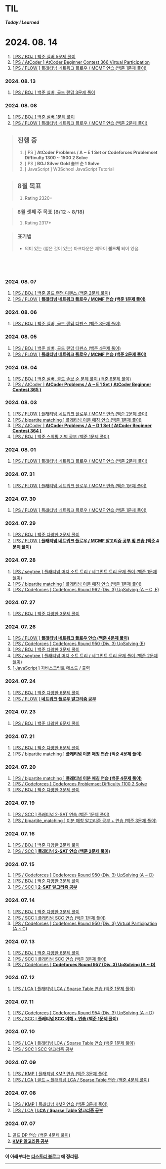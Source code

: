# TIL
***Today I Learned***

# 2024. 08. 14
1. [[ PS / BOJ ] 백준 실버 5문제 풀이](https://github.com/r3j0/TIL/blob/main/PS/BOJ/20240814_boj.md)
2. [[ PS / AtCoder ] AtCoder Beginner Contest 366 Virtual Participation](https://github.com/r3j0/TIL/blob/main/PS/AtCoder/20240814_abc366.md)
3. [[ PS / FLOW ] 플래티넘 네트워크 플로우 / MCMF 연습 (백준 1문제 풀이)](https://github.com/r3j0/TIL/blob/main/PS/FLOW/20240814_flow.md)

### 2024. 08. 13
1. [[ PS / BOJ ] 백준 실버, 골드 랜덤 3문제 풀이](https://github.com/r3j0/TIL/blob/main/PS/BOJ/20240813_boj.md)

### 2024. 08. 08
1. [[ PS / BOJ ] 백준 실버 1문제 풀이](https://github.com/r3j0/TIL/blob/main/PS/BOJ/20240808_boj.md)
2. [[ PS / FLOW ] 플래티넘 네트워크 플로우 / MCMF 연습 (백준 2문제 풀이)](https://github.com/r3j0/TIL/blob/main/PS/FLOW/20240808_flow.md)
   


> ## 진행 중
> 1. [ PS ] **AtCoder Problems / A ~ E 1 Set or Codeforces Problemset Difficulty 1300 ~ 1500 2 Solve**
> 2. [ PS ] **BOJ Silver Gold 솔브 순 1 Solve**
> 3. [ JavaScript ] W3School JavaScript Tutorial

> ## 8월 목표
> 1. Rating 2320+

> ### 8월 셋째 주 목표 (8/12 ~ 8/18)
> 1. Rating 2317+

> ### 표기법
> - 의미 있는 (얻은 것이 있는) 마크다운은 제목이 **볼드체** 되어 있음.

<br><br><br>

### 2024. 08. 07
1. [[ PS / BOJ ] 백준 골드 랜덤 디펜스 (백준 2문제 풀이)](https://github.com/r3j0/TIL/blob/main/PS/BOJ/20240807_boj.md)
2. [[ PS / FLOW ] **플래티넘 네트워크 플로우 / MCMF 연습 (백준 1문제 풀이)**](https://github.com/r3j0/TIL/blob/main/PS/FLOW/20240807_flow.md)

### 2024. 08. 06
1. [[ PS / BOJ ] 백준 실버, 골드 랜덤 디펜스 (백준 3문제 풀이)](https://github.com/r3j0/TIL/blob/main/PS/BOJ/20240806_boj.md)

### 2024. 08. 05
1. [[ PS / BOJ ] 백준 실버, 골드 랜덤 디펜스 (백준 4문제 풀이)](https://github.com/r3j0/TIL/blob/main/PS/BOJ/20240805_boj.md)
2. [[ PS / FLOW ] **플래티넘 네트워크 플로우 / MCMF 연습 (백준 2문제 풀이)**](https://github.com/r3j0/TIL/blob/main/PS/FLOW/20240805_flow.md)

### 2024. 08. 04
1. [[ PS / BOJ ] 백준 실버, 골드 솔브 순 문제 풀이 (백준 6문제 풀이)](https://github.com/r3j0/TIL/blob/main/PS/BOJ/20240804_boj.md)
2. [[ PS / AtCoder ] **AtCoder Problems / A ~ E 1 Set ( AtCoder Beginner Contest 365 )**](https://github.com/r3j0/TIL/blob/main/PS/AtCoder/20240804_atcoder.md)

### 2024. 08. 03
1. [[ PS / FLOW ] 플래티넘 네트워크 플로우 / MCMF 연습 (백준 2문제 풀이)](https://github.com/r3j0/TIL/blob/main/PS/FLOW/20240803_flow.md)
2. [[ PS / bipartite matching ] 플래티넘 이분 매칭 연습 (백준 1문제 풀이)](https://github.com/r3j0/TIL/blob/main/PS/bipartite_matching/20240803_bm.md)
3. [[ PS / AtCoder ] **AtCoder Problems / A ~ D 1 Set ( AtCoder Beginner Contest 364 )**](https://github.com/r3j0/TIL/blob/main/PS/AtCoder/20240803_atcoder.md)
4. [[ PS / BOJ ] 백준 스위핑 기법 공부 (백준 1문제 풀이)](https://github.com/r3j0/TIL/blob/main/PS/BOJ/20240803_boj.md)

### 2024. 08. 01
1. [[ PS / FLOW ] 플래티넘 네트워크 플로우 / MCMF 연습 (백준 2문제 풀이)](https://github.com/r3j0/TIL/blob/main/PS/FLOW/20240801_flow.md)

### 2024. 07. 31
1. [[ PS / FLOW ] 플래티넘 네트워크 플로우 / MCMF 연습 (백준 1문제 풀이)](https://github.com/r3j0/TIL/blob/main/PS/FLOW/20240731_flow.md)
   
### 2024. 07. 30
1. [[ PS / FLOW ] 플래티넘 네트워크 플로우 / MCMF 연습 (백준 1문제 풀이)](https://github.com/r3j0/TIL/blob/main/PS/FLOW/20240730_flow.md)
   
### 2024. 07. 29
1. [[ PS / BOJ ] 백준 다양한 2문제 풀이](https://github.com/r3j0/TIL/blob/main/PS/BOJ/20240728_boj.md)
2. [[ PS / FLOW ] **플래티넘 네트워크 플로우 / MCMF 알고리즘 공부 및 연습 (백준 4문제 풀이)**](https://github.com/r3j0/TIL/blob/main/PS/FLOW/20240729_flow.md)
   
### 2024. 07. 28
1. [[ PS / segtree ] 플래티넘 머지 소트 트리 / 세그먼트 트리 문제 풀이 (백준 1문제 풀이)](https://github.com/r3j0/TIL/blob/main/PS/segtree/20240728_segtree.md)
2. [[ PS / bipartite matching ] 플래티넘 이분 매칭 연습 (백준 1문제 풀이)](https://github.com/r3j0/TIL/blob/main/PS/bipartite_matching/20240728_bm.md)
3. [[ PS / Codeforces ] Codeforces Round 962 (Div. 3) UpSolving (A ~ C, E)](https://github.com/r3j0/TIL/blob/main/PS/Codeforces/20240728_cf962.md)

### 2024. 07. 27 
1. [[ PS / BOJ ] 백준 다양한 3문제 풀이](https://github.com/r3j0/TIL/blob/main/PS/BOJ/20240727_boj.md)

###  2024. 07. 26
1. [[ PS / FLOW ] **플래티넘 네트워크 플로우 연습 (백준 4문제 풀이)**](https://github.com/r3j0/TIL/blob/main/PS/FLOW/20240726_flow.md)
2. [[ PS / Codeforces ] Codeforces Round 950 (Div. 3) UpSolving (E)](https://github.com/r3j0/TIL/blob/main/PS/Codeforces/20240726_cf950.md)
3. [[ PS / BOJ ] 백준 다양한 3문제 풀이](https://github.com/r3j0/TIL/blob/main/PS/BOJ/20240726_boj.md)
4. [[ PS / segtree ] 플래티넘 머지 소트 트리 / 세그먼트 트리 문제 풀이 (백준 2문제 풀이)](https://github.com/r3j0/TIL/blob/main/PS/segtree/20240726_segtree.md)
5. [[ JavaScript ] 자바스크립트 메소드 / 출력](https://github.com/r3j0/TIL/blob/main/JavaScript/20240726_js.md)
   
### 2024. 07. 24
1. [[ PS / BOJ ] 백준 다양한 6문제 풀이](https://github.com/r3j0/TIL/blob/main/PS/BOJ/20240724_boj.md)
2. [[ PS / FLOW ] **네트워크 플로우 알고리즘 공부**](https://github.com/r3j0/TIL/blob/main/PS/FLOW/20240724_flow.md)
   
### 2024. 07. 23
1. [[ PS / BOJ ] 백준 다양한 6문제 풀이](https://github.com/r3j0/TIL/blob/main/PS/BOJ/20240723_boj.md)
   
### 2024. 07. 21
1. [[ PS / BOJ ] 백준 다양한 6문제 풀이](https://github.com/r3j0/TIL/blob/main/PS/BOJ/20240721_boj.md)
2. [[ PS / bipartite matching ] **플래티넘 이분 매칭 연습 (백준 4문제 풀이)**](https://github.com/r3j0/TIL/blob/main/PS/bipartite_matching/20240721_bm.md)
   
### 2024. 07. 20
1. [[ PS / bipartite matching ] **플래티넘 이분 매칭 연습 (백준 4문제 풀이)**](https://github.com/r3j0/TIL/blob/main/PS/bipartite_matching/20240720_bm.md)
2. [[ PS / Codeforces ] Codeforces Problemset Difficulty 1100 2 Solve](https://github.com/r3j0/TIL/blob/main/PS/Codeforces/20240720_cf.md)
3. [[ PS / BOJ ] 백준 다양한 3문제 풀이](https://github.com/r3j0/TIL/blob/main/PS/BOJ/20240720_boj.md)

### 2024. 07. 19
1. [[ PS / SCC ] 플래티넘 2-SAT 연습 (백준 1문제 풀이)](https://github.com/r3j0/TIL/blob/main/PS/SCC/20240719_scc.md)
2. [[ PS / bipartite_matching ] 이분 매칭 알고리즘 공부 + 연습 (백준 3문제 풀이)](https://github.com/r3j0/TIL/blob/main/PS/bipartite_matching/20240719_bm.md)

### 2024. 07. 16
1. [[ PS / BOJ ] 백준 다양한 2문제 풀이](https://github.com/r3j0/TIL/blob/main/PS/BOJ/20240716_boj.md)
2. [[ PS / SCC ] **플래티넘 2-SAT 연습 (백준 2문제 풀이)**](https://github.com/r3j0/TIL/blob/main/PS/SCC/20240716_scc.md)
   
### 2024. 07. 15
1. [[ PS / Codeforces ] Codeforces Round 950 (Div. 3) UpSolving (A ~ D)](https://github.com/r3j0/TIL/blob/main/PS/Codeforces/20240715_cf950.md)
2. [[ PS / BOJ ] 백준 다양한 3문제 풀이](https://github.com/r3j0/TIL/blob/main/PS/BOJ/20240715_boj.md)
3. [[ PS / SCC ] **2-SAT 알고리즘 공부**](https://github.com/r3j0/TIL/blob/main/PS/SCC/20240715_scc.md)

### 2024. 07. 14
1. [[ PS / BOJ ] 백준 다양한 3문제 풀이](https://github.com/r3j0/TIL/blob/main/PS/BOJ/20240714_boj.md)
2. [[ PS / SCC ] 플래티넘 SCC 연습 (백준 1문제 풀이)](https://github.com/r3j0/TIL/blob/main/PS/SCC/20240714_scc.md)
3. [[ PS / Codeforces ] Codeforces Round 950 (Div. 3) Virtual Participation (A ~ C)](https://github.com/r3j0/TIL/blob/main/PS/Codeforces/20240714_cf950.md)
   
### 2024. 07. 13
1. [[ PS / BOJ ] 백준 다양한 6문제 풀이](https://github.com/r3j0/TIL/blob/main/PS/BOJ/20240713_boj.md)
2. [[ PS / SCC ] 플래티넘 SCC 연습 (백준 3문제 풀이)](https://github.com/r3j0/TIL/blob/main/PS/SCC/20240713_scc.md)
3. [[ PS / Codeforces ] **Codeforces Round 957 (Div. 3) UpSolving (A ~ D)**](https://github.com/r3j0/TIL/blob/main/PS/Codeforces/20240713_cf957.md)
   
### 2024. 07. 12
1. [[ PS / LCA ] 플래티넘 LCA / Sparse Table 연습 (백준 1문제 풀이)](https://github.com/r3j0/TIL/blob/main/PS/LCA/20240712_lca.md)
   
### 2024. 07. 11
1. [[ PS / Codeforces ] Codeforces Round 954 (Div. 3) UpSolving (A ~ D)](https://github.com/r3j0/TIL/blob/main/PS/Codeforces/20240711_cf954.md)
2. [[ PS / SCC ] **플래티넘 SCC 이해 + 연습 (백준 1문제 풀이)**](https://github.com/r3j0/TIL/blob/main/PS/SCC/20240711_scc.md)

### 2024. 07. 10
1. [[ PS / LCA ] 플래티넘 LCA / Sparse Table 연습 (백준 1문제 풀이)](https://github.com/r3j0/TIL/blob/main/PS/LCA/20240710_lca.md)
2. [[ PS / SCC ] SCC 알고리즘 공부](https://github.com/r3j0/TIL/blob/main/PS/SCC/20240710_scc.md)

### 2024. 07. 09
1. [[ PS / KMP ] 플래티넘 KMP 연습 (백준 3문제 풀이)](https://github.com/r3j0/TIL/blob/main/PS/KMP/20240709_kmp.md)
2. [[ PS / LCA ] 골드 ~ 플래티넘 LCA / Sparse Table 연습 (백준 4문제 풀이)](https://github.com/r3j0/TIL/blob/main/PS/LCA/20240709_lca.md)

### 2024. 07. 08
1. [[ PS / KMP ] 플래티넘 KMP 연습 (백준 3문제 풀이)](https://github.com/r3j0/TIL/blob/main/PS/KMP/20240708_kmp.md)
2. [[ PS / LCA ] **LCA / Sparse Table 알고리즘 공부**](https://github.com/r3j0/TIL/blob/main/PS/LCA/20240708_lca.md)

### 2024. 07. 07
1. [골드 DP 연습 (백준 4문제 풀이)](https://github.com/r3j0/TIL/blob/main/PS/DP/20240707_dp.md)
2. [**KMP 알고리즘 공부**](https://github.com/r3j0/TIL/blob/main/PS/KMP/20240707_kmp.md)

<hr>

**이 아래부터는 [티스토리 블로그](https://readytojoin.tistory.com) 에 정리됨.**

<hr>
